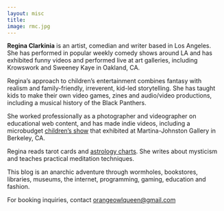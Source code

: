 ```yaml
---
layout: misc
title:
image: rmc.jpg
---
```

**Regina Clarkinia** is an artist, comedian and writer based in Los Angeles. She has performed in popular weekly comedy shows around LA and has exhibited funny videos and performed live at art galleries, including Krowswork and Sweeney Kaye in Oakland, CA.

Regina’s approach to children’s entertainment combines fantasy with realism and family-friendly, irreverent, kid-led storytelling. She has taught kids to make their own video games, zines and audio/video productions, including a musical history of the Black Panthers.

She worked professionally as a photographer and videographer on educational web content, and has made indie videos, including a microbudget [children’s show](https://vimeo.com/24359577) that exhibited at Martina-Johnston Gallery in Berkeley, CA.

Regina reads tarot cards and [astrology charts](https://www.clarkiniaastrology.com/). She writes about mysticism and teaches practical meditation techniques.

This blog is an anarchic adventure through wormholes, bookstores, libraries, museums, the internet, programming, gaming, education and fashion.

For booking inquiries, contact orangeowlqueen@gmail.com
